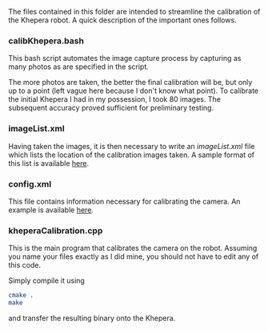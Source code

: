 The files contained in this folder are intended to streamline the calibration of the Khepera robot. A quick description of the important ones follows.

### calibKhepera.bash
This bash script automates the image capture process by capturing as many photos as are specified in the script.

The more photos are taken, the better the final calibration will be, but only up to a point (left vague here because I don't know what point). To calibrate the initial Khepera I had in my possession, I took 80 images. The subsequent accuracy proved sufficient for preliminary testing.


### imageList.xml
Having taken the images, it is then necessary to write an *imageList.xml* file which lists the location of the calibration images taken. A sample format of this list is available [here](https://github.com/opencv/opencv/blob/master/samples/cpp/tutorial_code/calib3d/camera_calibration/VID5.xml).


### config.xml
This file contains information necessary for calibrating the camera. An example is available [here](https://github.com/opencv/opencv/blob/master/samples/cpp/tutorial_code/calib3d/camera_calibration/in_VID5.xml).

### kheperaCalibration.cpp
This is the main program that calibrates the camera on the robot. Assuming you name your files exactly as I did mine, you should not have to edit any of this code.

Simply compile it using
```bash
cmake .
make
```
 and transfer the resulting binary onto the Khepera.

